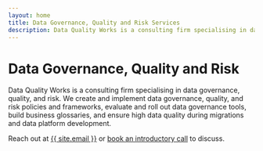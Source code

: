 ```yaml
---
layout: home
title: Data Governance, Quality and Risk Services
description: Data Quality Works is a consulting firm specialising in data governance, quality, and risk. We create and implement data governance, quality, and risk policies and frameworks, evaluate and roll out data governance tools, build business glossaries, and ensure high data quality during migrations and data platform development.
---
```


# Data Governance, Quality and Risk

Data Quality Works is a consulting firm specialising in data governance, quality, and risk. We create and implement data governance, quality, and risk policies and frameworks, evaluate and roll out data governance tools, build business glossaries, and ensure high data quality during migrations and data platform development.

Reach out at <a href="mailto:{{ site.email }}">{{ site.email }}</a> or <a href="https://outlook.office365.com/owa/calendar/Conversations@dataqualityworks.com/bookings/">book an introductory call</a> to discuss.
